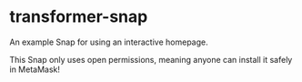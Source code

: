 # transformer-snap

An example Snap for using an interactive homepage. 

This Snap only uses open permissions, meaning anyone can install it safely in MetaMask!
